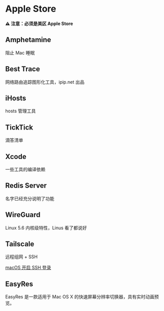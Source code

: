 # Apple Store

**⚠️ 注意：必须是美区 Apple Store**

## Amphetamine

阻止 Mac 睡眠

## Best Trace

网络路由追踪图形化工具，ipip.net 出品

## iHosts

hosts 管理工具

## TickTick

滴答清单

## Xcode

一些工具的编译依赖

## Redis Server

名字已经充分说明了功能

## WireGuard

Linux 5.6 内核级特性，Linus 看了都说好

## Tailscale

远程组网 + SSH

[macOS 开启 SSH 登录](https://support.apple.com/zh-cn/guide/mac-help/mchlp1066/mac)

## EasyRes

EasyRes 是一款适用于 Mac OS X 的快速屏幕分辨率切换器，具有实时动画预览。
